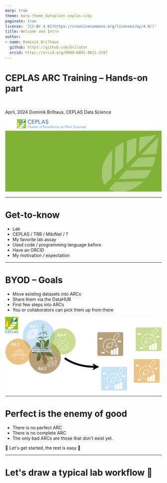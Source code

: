 ```yaml
---
marp: true
theme: marp-theme_dataplant-ceplas-ccby
paginate: true
license: '[CC-BY 4.0](https://creativecommons.org/licenses/by/4.0/)'
title: Welcome and Intro
author:
- name: Dominik Brilhaus
  github: https://github.com/brilator
  orcid: https://orcid.org/0000-0001-9021-3197
---
```



# CEPLAS ARC Training &ndash; Hands-on part

<!--  _color: white; -->
<!-- _paginate: false -->
<style scoped>section {background: none; background-color: white;}</style>

<br>

April, 2024
Dominik Brilhaus, CEPLAS Data Science

![bg fit](./../../../img/background_title_ceplas.drawio.svg)

---

# Get-to-know

- Lab
- CEPLAS / TRR / MibiNet / ?
- My favorite lab assay
- Used code / programming language before
- Have an ORCID
- My motivation / expectation

---

# BYOD &ndash; Goals

- Move existing datasets into ARCs
- Share them via the DataHUB
- First few steps into ARCs
- You or collaborators can pick them up from there

![bg right w:500](./../../../img/ceplas-ARCs.drawio.svg)

---

# Perfect is the enemy of good

- There is no perfect ARC
- There is no complete ARC
- The only bad ARCs are those that don't exist yet.

:rocket: Let's get started, the rest is easy :rocket:

---

# Let's draw a typical lab workflow :pencil: 
